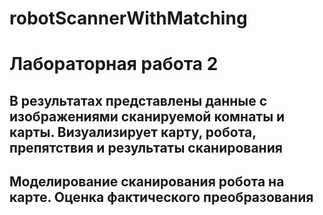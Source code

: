 # robotScannerWithMatching
# Лабораторная работа 2
## В результатах представлены данные с изображениями сканируемой комнаты и карты. Визуализирует карту, робота, препятствия и результаты сканирования 
## Моделирование сканирования робота на карте. Оценка фактического преобразования
